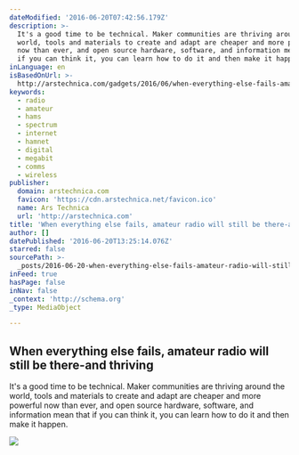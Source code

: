```yaml
---
dateModified: '2016-06-20T07:42:56.179Z'
description: >-
  It's a good time to be technical. Maker communities are thriving around the
  world, tools and materials to create and adapt are cheaper and more powerful
  now than ever, and open source hardware, software, and information mean that
  if you can think it, you can learn how to do it and then make it happen.
inLanguage: en
isBasedOnUrl: >-
  http://arstechnica.com/gadgets/2016/06/when-everything-else-fails-amateur-radio-will-still-be-there-and-thriving/
keywords:
  - radio
  - amateur
  - hams
  - spectrum
  - internet
  - hamnet
  - digital
  - megabit
  - comms
  - wireless
publisher:
  domain: arstechnica.com
  favicon: 'https://cdn.arstechnica.net/favicon.ico'
  name: Ars Technica
  url: 'http://arstechnica.com'
title: 'When everything else fails, amateur radio will still be there-and thriving'
author: []
datePublished: '2016-06-20T13:25:14.076Z'
starred: false
sourcePath: >-
  _posts/2016-06-20-when-everything-else-fails-amateur-radio-will-still-be-ther.md
inFeed: true
hasPage: false
inNav: false
_context: 'http://schema.org'
_type: MediaObject

---
```

<article style=""><h1>When everything else fails, amateur radio will still be there-and thriving</h1><p>It's a good time to be technical. Maker communities are thriving around the world, tools and materials to create and adapt are cheaper and more powerful now than ever, and open source hardware, software, and information mean that if you can think it, you can learn how to do it and then make it happen.</p><img src="http://cdn.arstechnica.net/wp-content/uploads/2016/06/GettyImages-116564967-640x426.jpg" /></article>